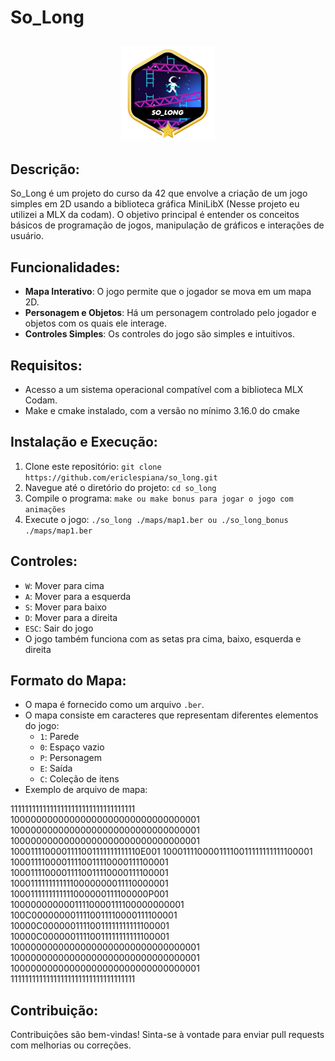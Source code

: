 # So_Long

<h2 align=center>
  
  ![so_long Logo](https://github.com/ericlespiana/erpiana-utils/blob/master/so_longm.png)
</h2>

## Descrição:
So_Long é um projeto do curso da 42 que envolve a criação de um jogo simples em 2D usando a biblioteca gráfica MiniLibX (Nesse projeto eu utilizei a MLX da codam). O objetivo principal é entender os conceitos básicos de programação de jogos, manipulação de gráficos e interações de usuário.

## Funcionalidades:
- **Mapa Interativo**: O jogo permite que o jogador se mova em um mapa 2D.
- **Personagem e Objetos**: Há um personagem controlado pelo jogador e objetos com os quais ele interage.
- **Controles Simples**: Os controles do jogo são simples e intuitivos.

## Requisitos:
- Acesso a um sistema operacional compatível com a biblioteca MLX Codam.
- Make e cmake instalado, com a versão no mínimo 3.16.0 do cmake

## Instalação e Execução:
1. Clone este repositório: `git clone https://github.com/ericlespiana/so_long.git`
2. Navegue até o diretório do projeto: `cd so_long`
3. Compile o programa: `make ou make bonus para jogar o jogo com animações`
4. Execute o jogo: `./so_long ./maps/map1.ber ou ./so_long_bonus ./maps/map1.ber`

## Controles:
- `W`: Mover para cima
- `A`: Mover para a esquerda
- `S`: Mover para baixo
- `D`: Mover para a direita
- `ESC`: Sair do jogo
- O jogo também funciona com as setas pra cima, baixo, esquerda e direita
## Formato do Mapa:
- O mapa é fornecido como um arquivo `.ber`.
- O mapa consiste em caracteres que representam diferentes elementos do jogo:
  - `1`: Parede
  - `0`: Espaço vazio
  - `P`: Personagem
  - `E`: Saída
  - `C`: Coleção de itens
- Exemplo de arquivo de mapa:
  
11111111111111111111111111111111111
10000000000000000000000000000000001
10000000000000000000000000000000001
10000000000000000000000000000000001
1000111100001111001111111111110E001
10001111000011110011111111111100001
10001111000011110011110000111100001
10001111000011110011110000111100001
10001111111111110000000011110000001
1000111111111111000000111100000P001
10000000000011110000111100000000001
100C0000000011110011110000111100001
10000C00000011110011111111111100001
10000C00000011110011111111111100001
10000000000000000000000000000000001
10000000000000000000000000000000001
10000000000000000000000000000000001
11111111111111111111111111111111111


## Contribuição:
Contribuições são bem-vindas! Sinta-se à vontade para enviar pull requests com melhorias ou correções.





